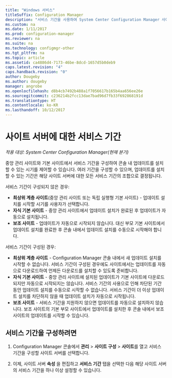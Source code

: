```yaml
---
title: "Windows 서비스"
titleSuffix: Configuration Manager
description: "서비스 기간을 사용하여 System Center Configuration Manager 사이트에서 업데이트를 설치할 수 있는 시기를 제어할 수 있습니다."
ms.custom: na
ms.date: 1/11/2017
ms.prod: configuration-manager
ms.reviewer: na
ms.suite: na
ms.technology: configmgr-other
ms.tgt_pltfrm: na
ms.topic: article
ms.assetid: ca4886d4-7173-46be-8dcd-1657d5b0deb9
caps.latest.revision: "4"
caps.handback.revision: "0"
author: Dougeby
ms.author: dougeby
manager: angrobe
ms.openlocfilehash: d8b4cb7492b488a1f7056617b165b4aa656ee26e
ms.sourcegitcommit: c236214b2fcc13dae7bad96d7fb33f692868191d
ms.translationtype: HT
ms.contentlocale: ko-KR
ms.lasthandoff: 10/12/2017
---
```

#  <a name="service-windows-for-site-servers"></a>사이트 서버에 대한 서비스 기간

*적용 대상: System Center Configuration Manager(현재 분기)*

중앙 관리 사이트와 기본 사이트에서 서비스 기간을 구성하여 콘솔 내 업데이트를 설치할 수 있는 시기를 제어할 수 있습니다.  여러 기간을 구성할 수 있으며, 업데이트를 설치할 수 있는 기간은 해당 사이트 서버에 대한 모든 서비스 기간의 조합으로 결정됩니다.

서비스 기간이 구성되지 않은 경우:
- **최상위 계층 사이트**(중앙 관리 사이트 또는 독립 실행형 기본 사이트) - 업데이트 설치를 시작할 시기를 사용자가 선택합니다.
- **자식 기본 사이트** - 중앙 관리 사이트에서 업데이트 설치가 완료된 후 업데이트가 자동으로 설치됩니다.
- **보조 사이트** - 업데이트가 자동으로 시작되지 않습니다. 대신 부모 기본 사이트에서 업데이트 설치를 완료한 후 콘솔 내에서 업데이트 설치를 수동으로 시작해야 합니다.

서비스 기간이 구성된 경우:
- **최상위 계층 사이트** - Configuration Manager 콘솔 내에서 새 업데이트 설치를 시작할 수 없습니다. 서비스 기간이 구성된 경우에도 사이트에서는 업데이트를 자동으로 다운로드하여 언제든 다운로드를 설치할 수 있도록 준비합니다.  
- **자식 기본 사이트** - 중앙 관리 사이트에 설치된 업데이트가 기본 사이트에 다운로드되지만 자동으로 시작되지는 않습니다. 서비스 기간의 사용으로 인해 차단된 기간 동안 업데이트 설치를 수동으로 시작할 수 없습니다. 서비스 기간이 더 이상 업데이트 설치를 차단하지 않을 때 업데이트 설치가 자동으로 시작됩니다.
- **보조 사이트** - 서비스 기간을 지원하지 않으면 업데이트를 자동으로 설치하지 않습니다. 보조 사이트의 기본 부모 사이트에서 업데이트를 설치한 후 콘솔 내에서 보조 사이트의 업데이트를 시작할 수 있습니다.

## <a name="to-configure-a-service-window"></a>서비스 기간을 구성하려면

1.  Configuration Manager 콘솔에서 **관리** > **사이트 구성** > **사이트**를 열고 서비스 기간을 구성할 사이트 서버를 선택합니다.  

2.  이제, 사이트 서버 **속성** 을 편집하고 **서비스 기간** 탭을 선택한 다음 해당 사이트 서버의 서비스 기간을 하나 이상 설정할 수 있습니다.  
